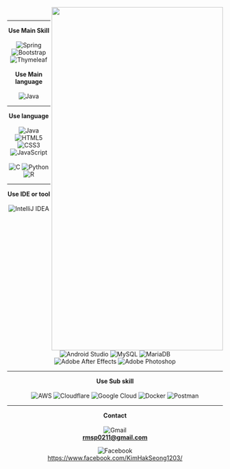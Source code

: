 

<a href="https://github.com/KimHakSeong1203/KimHakSeong1203">
  <img align="right" width="400" height="800" src="https://github-readme-stats.vercel.app/api/top-langs/?username=KimHakSeong1203&hide=l&title_color=FAEA88&text_color=CCC&icon_color=A9FF3F&bg_color=000000" /></a>
 
<a href="https://github.com/KimHakSeong1203/KimHakSeong1203">
</a>
 <br>
  
<hr color="blue">

<div align=center>
  
<b>Use Main Skill</b> <br> <br>
![Spring](https://img.shields.io/badge/spring-%236DB33F.svg?style=for-the-badge&logo=spring&logoColor=white)
![Bootstrap](https://img.shields.io/badge/bootstrap-%23563D7C.svg?style=for-the-badge&logo=bootstrap&logoColor=white)
![Thymeleaf](https://img.shields.io/badge/Thymeleaf-%23005C0F.svg?style=for-the-badge&logo=Thymeleaf&logoColor=white)
<br><br>
<b>Use Main language</b> <br> <br>
![Java](https://img.shields.io/badge/java-%23ED8B00.svg?style=for-the-badge&logo=java&logoColor=white)

</div>
  
<hr>

<div align=center>

  
<b>Use language</b> <br> <br>
![Java](https://img.shields.io/badge/java-%23ED8B00.svg?style=for-the-badge&logo=java&logoColor=white)
![HTML5](https://img.shields.io/badge/html5-%23E34F26.svg?style=for-the-badge&logo=html5&logoColor=white)
![CSS3](https://img.shields.io/badge/css3-%231572B6.svg?style=for-the-badge&logo=css3&logoColor=white)
![JavaScript](https://img.shields.io/badge/javascript-%23323330.svg?style=for-the-badge&logo=javascript&logoColor=%23F7DF1E)
<br><br>
![C](https://img.shields.io/badge/c-%2300599C.svg?style=for-the-badge&logo=c&logoColor=white)
![Python](https://img.shields.io/badge/python-3670A0?style=for-the-badge&logo=python&logoColor=ffdd54)
![R](https://img.shields.io/badge/r-%23276DC3.svg?style=for-the-badge&logo=r&logoColor=white)

<hr>


<b>Use IDE or tool</b> <br> <br>
![IntelliJ IDEA](https://img.shields.io/badge/IntelliJIDEA-000000.svg?style=for-the-badge&logo=intellij-idea&logoColor=white)
![Android Studio](https://img.shields.io/badge/Android%20Studio-3DDC84.svg?style=for-the-badge&logo=android-studio&logoColor=white)
![MySQL](https://img.shields.io/badge/mysql-%2300f.svg?style=for-the-badge&logo=mysql&logoColor=white)
![MariaDB](https://img.shields.io/badge/MariaDB-003545?style=for-the-badge&logo=mariadb&logoColor=white)
<br>
![Adobe After Effects](https://img.shields.io/badge/Adobe%20After%20Effects-9999FF.svg?style=for-the-badge&logo=Adobe%20After%20Effects&logoColor=white)
![Adobe Photoshop](https://img.shields.io/badge/adobephotoshop-%2331A8FF.svg?style=for-the-badge&logo=adobephotoshop&logoColor=white)

<hr>


<b>Use Sub skill</b> <br> <br>
![AWS](https://img.shields.io/badge/AWS-%23FF9900.svg?style=for-the-badge&logo=amazon-aws&logoColor=white)
![Cloudflare](https://img.shields.io/badge/Cloudflare-F38020?style=for-the-badge&logo=Cloudflare&logoColor=white)
![Google Cloud](https://img.shields.io/badge/GoogleCloud-%234285F4.svg?style=for-the-badge&logo=google-cloud&logoColor=white)
![Docker](https://img.shields.io/badge/docker-%230db7ed.svg?style=for-the-badge&logo=docker&logoColor=white)
![Postman](https://img.shields.io/badge/Postman-FF6C37?style=for-the-badge&logo=postman&logoColor=white)
<hr>

 <b>Contact</b> <br> <br>
![Gmail](https://img.shields.io/badge/Gmail-D14836?style=for-the-badge&logo=gmail&logoColor=white) <br>
 <b>rmsp0211@gmail.com</b>

![Facebook](https://img.shields.io/badge/Facebook-%231877F2.svg?style=for-the-badge&logo=Facebook&logoColor=white) <br>
https://www.facebook.com/KimHakSeong1203/
</div>

